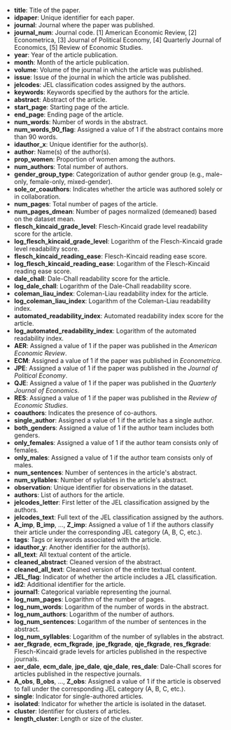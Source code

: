 - **title**: Title of the paper.
- **idpaper**: Unique identifier for each paper.
- **journal**: Journal where the paper was published.
- **journal_num**: Journal code. [1] American Economic Review, [2] Econometrica, [3] Journal of Political Economy, [4] Quarterly Journal of Economics, [5] Review of Economic Studies.
- **year**: Year of the article publication.
- **month**: Month of the article publication.
- **volume**: Volume of the journal in which the article was published.
- **issue**: Issue of the journal in which the article was published.
- **jelcodes**: JEL classification codes assigned by the authors.
- **keywords**: Keywords specified by the authors for the article.
- **abstract**: Abstract of the article.
- **start_page**: Starting page of the article.
- **end_page**: Ending page of the article.
- **num_words**: Number of words in the abstract.
- **num_words_90_flag**: Assigned a value of 1 if the abstract contains more than 90 words.
- **idauthor_x**: Unique identifier for the author(s).
- **author**: Name(s) of the author(s).
- **prop_women**: Proportion of women among the authors.
- **num_authors**: Total number of authors.
- **gender_group_type**: Categorization of author gender group (e.g., male-only, female-only, mixed-gender).
- **sole_or_coauthors**: Indicates whether the article was authored solely or in collaboration.
- **num_pages**: Total number of pages of the article.
- **num_pages_dmean**: Number of pages normalized (demeaned) based on the dataset mean.
- **flesch_kincaid_grade_level**: Flesch-Kincaid grade level readability score for the article.
- **log_flesch_kincaid_grade_level**: Logarithm of the Flesch-Kincaid grade level readability score.
- **flesch_kincaid_reading_ease**: Flesch-Kincaid reading ease score.
- **log_flesch_kincaid_reading_ease**: Logarithm of the Flesch-Kincaid reading ease score.
- **dale_chall**: Dale-Chall readability score for the article.
- **log_dale_chall**: Logarithm of the Dale-Chall readability score.
- **coleman_liau_index**: Coleman-Liau readability index for the article.
- **log_coleman_liau_index**: Logarithm of the Coleman-Liau readability index.
- **automated_readability_index**: Automated readability index score for the article.
- **log_automated_readability_index**: Logarithm of the automated readability index.
- **AER**: Assigned a value of 1 if the paper was published in the *American Economic Review*.
- **ECM**: Assigned a value of 1 if the paper was published in *Econometrica*.
- **JPE**: Assigned a value of 1 if the paper was published in the *Journal of Political Economy*.
- **QJE**: Assigned a value of 1 if the paper was published in the *Quarterly Journal of Economics*.
- **RES**: Assigned a value of 1 if the paper was published in the *Review of Economic Studies*.
- **coauthors**: Indicates the presence of co-authors.
- **single_author**: Assigned a value of 1 if the article has a single author.
- **both_genders**: Assigned a value of 1 if the author team includes both genders.
- **only_females**: Assigned a value of 1 if the author team consists only of females.
- **only_males**: Assigned a value of 1 if the author team consists only of males.
- **num_sentences**: Number of sentences in the article's abstract.
- **num_syllables**: Number of syllables in the article's abstract.
- **observation**: Unique identifier for observations in the dataset.
- **authors**: List of authors for the article.
- **jelcodes_letter**: First letter of the JEL classification assigned by the authors.
- **jelcodes_text**: Full text of the JEL classification assigned by the authors.
- **A_imp**, **B_imp**, ..., **Z_imp**: Assigned a value of 1 if the authors classify their article under the corresponding JEL category (A, B, C, etc.).
- **tags**: Tags or keywords associated with the article.
- **idauthor_y**: Another identifier for the author(s).
- **all_text**: All textual content of the article.
- **cleaned_abstract**: Cleaned version of the abstract.
- **cleaned_all_text**: Cleaned version of the entire textual content.
- **JEL_flag**: Indicator of whether the article includes a JEL classification.
- **id2**: Additional identifier for the article.
- **journal1**: Categorical variable representing the journal.
- **log_num_pages**: Logarithm of the number of pages.
- **log_num_words**: Logarithm of the number of words in the abstract.
- **log_num_authors**: Logarithm of the number of authors.
- **log_num_sentences**: Logarithm of the number of sentences in the abstract.
- **log_num_syllables**: Logarithm of the number of syllables in the abstract.
- **aer_fkgrade**, **ecm_fkgrade**, **jpe_fkgrade**, **qje_fkgrade**, **res_fkgrade**: Flesch-Kincaid grade levels for articles published in the respective journals.
- **aer_dale**, **ecm_dale**, **jpe_dale**, **qje_dale**, **res_dale**: Dale-Chall scores for articles published in the respective journals.
- **A_obs**, **B_obs**, ..., **Z_obs**: Assigned a value of 1 if the article is observed to fall under the corresponding JEL category (A, B, C, etc.).
- **single**: Indicator for single-authored articles.
- **isolated**: Indicator for whether the article is isolated in the dataset.
- **cluster**: Identifier for clusters of articles.
- **length_cluster**: Length or size of the cluster. 
